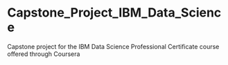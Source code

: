 # Capstone_Project_IBM_Data_Science
Capstone project for the IBM Data Science Professional Certificate course offered through Coursera
